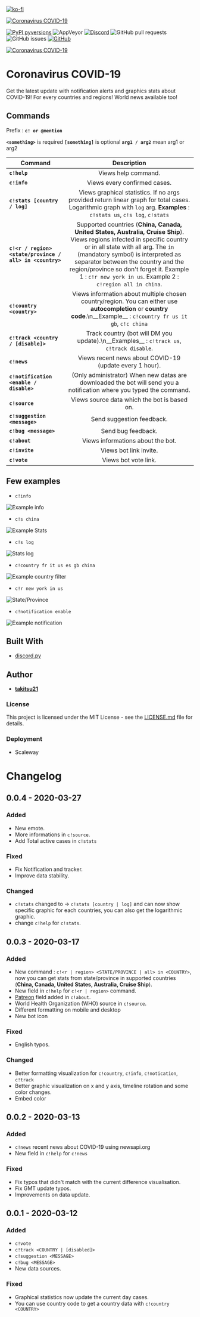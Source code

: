 [![ko-fi](https://www.ko-fi.com/img/githubbutton_sm.svg)](https://ko-fi.com/U7U1RSV5)

<a href="https://top.gg/bot/682946560417333283" >
  <img src="https://top.gg/api/widget/status/682946560417333283.svg" alt="Coronavirus COVID-19" />
</a>

[![PyPI pyversions](https://img.shields.io/badge/python-3.8-blue)](https://www.python.org/)  ![AppVeyor](https://img.shields.io/appveyor/ci/takitsu21/WarframeTrader) [![Discord](https://img.shields.io/discord/556268083681951759?color=blue&label=discord)](http://discord.gg/wTxbQYb) ![GitHub pull requests](https://img.shields.io/github/issues-pr/takitsu21/covid-19-tracker) ![GitHub issues](https://img.shields.io/github/issues/takitsu21/covid-19-tracker) [![GitHub](https://img.shields.io/github/license/takitsu21/covid-19-tracker)](LICENCE)
<p align="left"><a href="https://discordbots.org/bot/682946560417333283" >
  <img src="https://top.gg/api/widget/682946560417333283.svg?usernamecolor=FFFFFF&topcolor=000000" alt="Coronavirus COVID-19" />
</a></p>

# Coronavirus COVID-19

Get the latest update with notification alerts and graphics stats about COVID-19! For every countries and regions! World news available too!

## Commands

Prefix : **`c! or @mention`**

**`<something>`** is required
**`[something]`** is optional
**`arg1 / arg2`** mean arg1 or arg2

| Command | Description |
|-------|:-----------:|
| **`c!help`** | Views help command. |
| **`c!info`** | Views every confirmed cases. |
| **`c!stats [country / log]`** | Views graphical statistics. If no args provided return linear graph for total cases. Logarithmic graph with `log` arg. __Examples__ : `c!stats us`, `c!s log`, `c!stats` |
| **`c!<r / region> <state/province / all> in <country>`** | Supported countries (**China, Canada, United States, Australia, Cruise Ship**). Views regions infected in specific country or in all state with all arg. The `in` (mandatory symbol) is interpreted as separator between the country and the region/province so don't forget it. Example 1 : `c!r new york in us`. Example 2 : `c!region all in china`. |
| **`c!country <country>`** | Views information about multiple chosen country/region. You can either use **autocompletion** or **country code**.\n__Example__ : `c!country fr us it gb`, `c!c china` |
| **`c!track <country / [disable]>`** | Track country (bot will DM you update).\n__Examples__ : `c!track us`, `c!track disable`. |
| **`c!news`** | Views recent news about COVID-19 (update every 1 hour). |
| **`c!notification <enable / disable>`** | (Only administrator) When new datas are downloaded the bot will send you a notification where you typed the command. |
| **`c!source`** | Views source data which the bot is based on. |
| **`c!suggestion <message>`** | Send suggestion feedback. |
| **`c!bug <message>`** | Send bug feedback. |
| **`c!about`** | Views informations about the bot. |
| **`c!invite`** | Views bot link invite. |
| **`c!vote`** | Views bot vote link. |

## Few examples

- `c!info`

![Example info](https://i.imgur.com/owyFn2E.png)

- `c!s china`

![Example Stats](https://i.imgur.com/Kbg1ma7.png)

- `c!s log`

![Stats log](https://i.imgur.com/DKtlTsV.png)

- `c!country fr it us es gb china`

![Example country filter](https://i.imgur.com/CVlfKyS.png)

- `c!r new york in us`

![State/Province](https://i.imgur.com/7eFI9UO.png)

- `c!notification enable`

![Example notification](https://i.imgur.com/sTksLVy.png)


## Built With

* [discord.py]

## Author

* [**takitsu21**]

### License

This project is licensed under the MIT License - see the [LICENSE.md] file for details.

### Deployment

* Scaleway

# Changelog

## 0.0.4 - 2020-03-27

### Added

- New emote.
- More informations in `c!source`.
- Add Total active cases in `c!stats`

### Fixed

- Fix Notification and tracker.
- Improve data stability.

### Changed

- `c!stats` changed to -> `c!stats [country | log]` and can now show specific graphic for each countries, you can also get the logarithmic graphic.
- change `c!help` for `c!stats`.

## 0.0.3 - 2020-03-17

### Added

- New command : `c!<r | region> <STATE/PROVINCE | all> in <COUNTRY>`,
  now you can get stats from state/province in supported countries
  (**China, Canada, United States, Australia, Cruise Ship**).
- New field in `c!help` for `c!<r | region>` command.
- [Patreon] field added in `c!about`.
- World Health Organization (WHO) source in `c!source`.
- Different formatting on mobile and desktop
- New bot icon

### Fixed

- English typos.

### Changed

- Better formatting visualization for `c!country`, `c!info`, `c!notication`, `c!track`
- Better graphic visualization on x and y axis, timeline rotation and some color changes.
- Embed color

## 0.0.2 - 2020-03-13

### Added

- `c!news` recent news about COVID-19 using newsapi.org
- New field in `c!help` for `c!news`

### Fixed

- Fix typos that didn't match with the current difference visualisation.
- Fix GMT update typos.
- Improvements on data update.

## 0.0.1 - 2020-03-12

### Added

- `c!vote`
- `c!track <COUNTRY | [disabled]>`
- `c!suggestion <MESSAGE>`
- `c!bug <MESSAGE>`
- New data sources.

### Fixed

- Graphical statistics now update the current day cases.
- You can use country code to get a country data with `c!country <COUNTRY>`

[Patreon]: https://www.patreon.com/takitsu
[Changelog]: CHANGELOG
[discord.py]: https://discordpy.readthedocs.io/en/latest/
[**takitsu21**]: https://github.com/takitsu21/
[LICENSE.md]: LICENCE